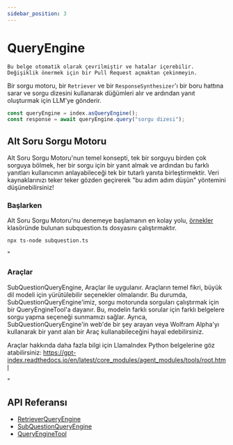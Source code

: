 ```yaml
---
sidebar_position: 3
---
```


# QueryEngine

`Bu belge otomatik olarak çevrilmiştir ve hatalar içerebilir. Değişiklik önermek için bir Pull Request açmaktan çekinmeyin.`

Bir sorgu motoru, bir `Retriever` ve bir `ResponseSynthesizer`'ı bir boru hattına sarar ve sorgu dizesini kullanarak düğümleri alır ve ardından yanıt oluşturmak için LLM'ye gönderir.

```typescript
const queryEngine = index.asQueryEngine();
const response = await queryEngine.query("sorgu dizesi");
```

## Alt Soru Sorgu Motoru

Alt Soru Sorgu Motoru'nun temel konsepti, tek bir sorguyu birden çok sorguya bölmek, her bir sorgu için bir yanıt almak ve ardından bu farklı yanıtları kullanıcının anlayabileceği tek bir tutarlı yanıta birleştirmektir. Veri kaynaklarınızı teker teker gözden geçirerek "bu adım adım düşün" yöntemini düşünebilirsiniz!

### Başlarken

Alt Soru Sorgu Motoru'nu denemeye başlamanın en kolay yolu, [örnekler](https://github.com/run-llama/LlamaIndexTS/blob/main/examples/subquestion.ts) klasöründe bulunan subquestion.ts dosyasını çalıştırmaktır.

```bash
npx ts-node subquestion.ts
```

"

### Araçlar

SubQuestionQueryEngine, Araçlar ile uygulanır. Araçların temel fikri, büyük dil modeli için yürütülebilir seçenekler olmalarıdır. Bu durumda, SubQuestionQueryEngine'imiz, sorgu motorunda sorguları çalıştırmak için bir QueryEngineTool'a dayanır. Bu, modelin farklı sorular için farklı belgelere sorgu yapma seçeneği sunmamızı sağlar. Ayrıca, SubQuestionQueryEngine'in web'de bir şey arayan veya Wolfram Alpha'yı kullanarak bir yanıt alan bir Araç kullanabileceğini hayal edebilirsiniz.

Araçlar hakkında daha fazla bilgi için LlamaIndex Python belgelerine göz atabilirsiniz: https://gpt-index.readthedocs.io/en/latest/core_modules/agent_modules/tools/root.html

"

## API Referansı

- [RetrieverQueryEngine](../../api/classes/RetrieverQueryEngine.md)
- [SubQuestionQueryEngine](../../api/classes/SubQuestionQueryEngine.md)
- [QueryEngineTool](../../api/interfaces/QueryEngineTool.md)
